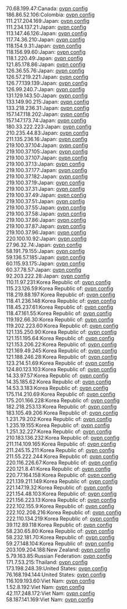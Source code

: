 70.68.199.47:Canada: [ovpn config](vpn/70_68_199_47.ovpn)  
186.86.52.106:Colombia: [ovpn config](vpn/186_86_52_106.ovpn)  
111.217.204.169:Japan: [ovpn config](vpn/111_217_204_169.ovpn)  
111.234.137.21:Japan: [ovpn config](vpn/111_234_137_21.ovpn)  
113.147.46.126:Japan: [ovpn config](vpn/113_147_46_126.ovpn)  
117.74.36.210:Japan: [ovpn config](vpn/117_74_36_210.ovpn)  
118.154.9.31:Japan: [ovpn config](vpn/118_154_9_31.ovpn)  
118.156.99.60:Japan: [ovpn config](vpn/118_156_99_60.ovpn)  
118.1.220.49:Japan: [ovpn config](vpn/118_1_220_49.ovpn)  
121.85.178.86:Japan: [ovpn config](vpn/121_85_178_86.ovpn)  
126.36.55.76:Japan: [ovpn config](vpn/126_36_55_76.ovpn)  
126.57.219.221:Japan: [ovpn config](vpn/126_57_219_221.ovpn)  
126.77.139.139:Japan: [ovpn config](vpn/126_77_139_139.ovpn)  
126.99.240.7:Japan: [ovpn config](vpn/126_99_240_7.ovpn)  
131.129.143.50:Japan: [ovpn config](vpn/131_129_143_50.ovpn)  
133.149.90.215:Japan: [ovpn config](vpn/133_149_90_215.ovpn)  
133.218.236.31:Japan: [ovpn config](vpn/133_218_236_31.ovpn)  
157.147.118.202:Japan: [ovpn config](vpn/157_147_118_202.ovpn)  
157.147.173.74:Japan: [ovpn config](vpn/157_147_173_74.ovpn)  
180.33.222.223:Japan: [ovpn config](vpn/180_33_222_223.ovpn)  
210.235.44.83:Japan: [ovpn config](vpn/210_235_44_83.ovpn)  
211.135.236.16:Japan: [ovpn config](vpn/211_135_236_16.ovpn)  
219.100.37.104:Japan: [ovpn config](vpn/219_100_37_104.ovpn)  
219.100.37.105:Japan: [ovpn config](vpn/219_100_37_105.ovpn)  
219.100.37.107:Japan: [ovpn config](vpn/219_100_37_107.ovpn)  
219.100.37.13:Japan: [ovpn config](vpn/219_100_37_13.ovpn)  
219.100.37.177:Japan: [ovpn config](vpn/219_100_37_177.ovpn)  
219.100.37.182:Japan: [ovpn config](vpn/219_100_37_182.ovpn)  
219.100.37.19:Japan: [ovpn config](vpn/219_100_37_19.ovpn)  
219.100.37.31:Japan: [ovpn config](vpn/219_100_37_31.ovpn)  
219.100.37.49:Japan: [ovpn config](vpn/219_100_37_49.ovpn)  
219.100.37.51:Japan: [ovpn config](vpn/219_100_37_51.ovpn)  
219.100.37.55:Japan: [ovpn config](vpn/219_100_37_55.ovpn)  
219.100.37.58:Japan: [ovpn config](vpn/219_100_37_58.ovpn)  
219.100.37.86:Japan: [ovpn config](vpn/219_100_37_86.ovpn)  
219.100.37.87:Japan: [ovpn config](vpn/219_100_37_87.ovpn)  
219.100.37.96:Japan: [ovpn config](vpn/219_100_37_96.ovpn)  
220.100.10.92:Japan: [ovpn config](vpn/220_100_10_92.ovpn)  
27.96.32.74:Japan: [ovpn config](vpn/27_96_32_74.ovpn)  
58.191.79.155:Japan: [ovpn config](vpn/58_191_79_155.ovpn)  
59.136.57.185:Japan: [ovpn config](vpn/59_136_57_185.ovpn)  
60.115.93.175:Japan: [ovpn config](vpn/60_115_93_175.ovpn)  
60.37.78.57:Japan: [ovpn config](vpn/60_37_78_57.ovpn)  
92.203.222.28:Japan: [ovpn config](vpn/92_203_222_28.ovpn)  
110.11.97.231:Korea Republic of: [ovpn config](vpn/110_11_97_231.ovpn)  
115.23.126.59:Korea Republic of: [ovpn config](vpn/115_23_126_59.ovpn)  
118.219.88.197:Korea Republic of: [ovpn config](vpn/118_219_88_197.ovpn)  
118.41.236.148:Korea Republic of: [ovpn config](vpn/118_41_236_148.ovpn)  
118.45.237.61:Korea Republic of: [ovpn config](vpn/118_45_237_61.ovpn)  
118.47.161.55:Korea Republic of: [ovpn config](vpn/118_47_161_55.ovpn)  
119.192.66.30:Korea Republic of: [ovpn config](vpn/119_192_66_30.ovpn)  
119.202.223.60:Korea Republic of: [ovpn config](vpn/119_202_223_60.ovpn)  
121.135.250.90:Korea Republic of: [ovpn config](vpn/121_135_250_90.ovpn)  
121.151.195.64:Korea Republic of: [ovpn config](vpn/121_151_195_64.ovpn)  
121.153.206.22:Korea Republic of: [ovpn config](vpn/121_153_206_22.ovpn)  
121.169.49.245:Korea Republic of: [ovpn config](vpn/121_169_49_245.ovpn)  
121.188.246.28:Korea Republic of: [ovpn config](vpn/121_188_246_28.ovpn)  
123.214.51.69:Korea Republic of: [ovpn config](vpn/123_214_51_69.ovpn)  
124.80.123.103:Korea Republic of: [ovpn config](vpn/124_80_123_103.ovpn)  
14.33.97.57:Korea Republic of: [ovpn config](vpn/14_33_97_57.ovpn)  
14.35.185.62:Korea Republic of: [ovpn config](vpn/14_35_185_62.ovpn)  
14.53.3.183:Korea Republic of: [ovpn config](vpn/14_53_3_183.ovpn)  
175.114.210.69:Korea Republic of: [ovpn config](vpn/175_114_210_69.ovpn)  
175.201.166.228:Korea Republic of: [ovpn config](vpn/175_201_166_228.ovpn)  
182.218.253.13:Korea Republic of: [ovpn config](vpn/182_218_253_13.ovpn)  
183.105.49.206:Korea Republic of: [ovpn config](vpn/183_105_49_206.ovpn)  
1.231.79.202:Korea Republic of: [ovpn config](vpn/1_231_79_202.ovpn)  
1.235.19.155:Korea Republic of: [ovpn config](vpn/1_235_19_155.ovpn)  
1.251.32.227:Korea Republic of: [ovpn config](vpn/1_251_32_227.ovpn)  
210.183.136.232:Korea Republic of: [ovpn config](vpn/210_183_136_232.ovpn)  
211.114.109.165:Korea Republic of: [ovpn config](vpn/211_114_109_165.ovpn)  
211.245.15.211:Korea Republic of: [ovpn config](vpn/211_245_15_211.ovpn)  
211.55.222.244:Korea Republic of: [ovpn config](vpn/211_55_222_244.ovpn)  
220.116.226.67:Korea Republic of: [ovpn config](vpn/220_116_226_67.ovpn)  
220.121.8.41:Korea Republic of: [ovpn config](vpn/220_121_8_41.ovpn)  
220.77.164.158:Korea Republic of: [ovpn config](vpn/220_77_164_158.ovpn)  
221.139.211.149:Korea Republic of: [ovpn config](vpn/221_139_211_149.ovpn)  
221.147.19.32:Korea Republic of: [ovpn config](vpn/221_147_19_32.ovpn)  
221.154.48.103:Korea Republic of: [ovpn config](vpn/221_154_48_103.ovpn)  
221.156.223.13:Korea Republic of: [ovpn config](vpn/221_156_223_13.ovpn)  
222.102.155.9:Korea Republic of: [ovpn config](vpn/222_102_155_9.ovpn)  
222.102.208.216:Korea Republic of: [ovpn config](vpn/222_102_208_216.ovpn)  
222.110.134.219:Korea Republic of: [ovpn config](vpn/222_110_134_219.ovpn)  
39.112.89.118:Korea Republic of: [ovpn config](vpn/39_112_89_118.ovpn)  
58.230.65.80:Korea Republic of: [ovpn config](vpn/58_230_65_80.ovpn)  
58.232.181.70:Korea Republic of: [ovpn config](vpn/58_232_181_70.ovpn)  
59.27.148.104:Korea Republic of: [ovpn config](vpn/59_27_148_104.ovpn)  
203.109.204.188:New Zealand: [ovpn config](vpn/203_109_204_188.ovpn)  
5.79.163.85:Russian Federation: [ovpn config](vpn/5_79_163_85.ovpn)  
171.7.53.215:Thailand: [ovpn config](vpn/171_7_53_215.ovpn)  
173.198.248.39:United States: [ovpn config](vpn/173_198_248_39.ovpn)  
76.168.194.144:United States: [ovpn config](vpn/76_168_194_144.ovpn)  
116.109.193.60:Viet Nam: [ovpn config](vpn/116_109_193_60.ovpn)  
1.52.8.192:Viet Nam: [ovpn config](vpn/1_52_8_192.ovpn)  
42.117.248.172:Viet Nam: [ovpn config](vpn/42_117_248_172.ovpn)  
58.187.141.169:Viet Nam: [ovpn config](vpn/58_187_141_169.ovpn)  
